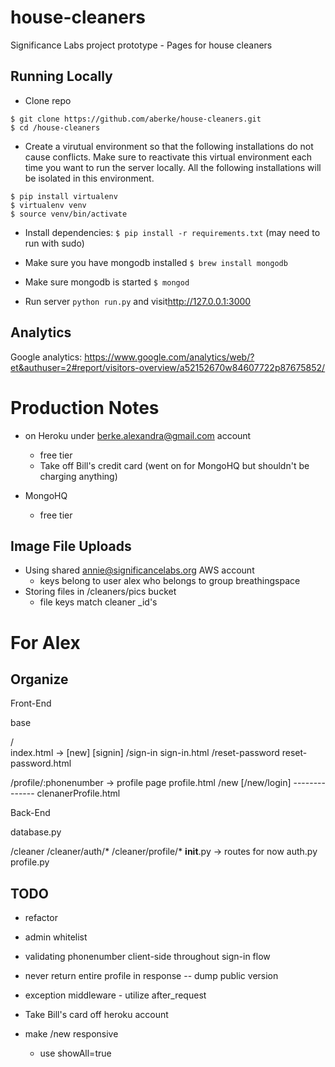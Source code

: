house-cleaners
==============

Significance Labs project prototype - Pages for house cleaners

Running Locally
---

* Clone repo 

```
$ git clone https://github.com/aberke/house-cleaners.git
$ cd /house-cleaners
```

* Create a virutual environment so that the following installations do not cause conflicts.  Make sure to reactivate this virtual environment each time you want to run the server locally.  All the following installations will be isolated in this environment.

```
$ pip install virtualenv
$ virtualenv venv
$ source venv/bin/activate
```

* Install dependencies: ```$ pip install -r requirements.txt``` (may need to run with sudo)
* Make sure you have mongodb installed ```$ brew install mongodb```
* Make sure mongodb is started ```$ mongod```

* Run server ```python run.py``` and visit<http://127.0.0.1:3000>


Analytics
---
Google analytics: https://www.google.com/analytics/web/?et&authuser=2#report/visitors-overview/a52152670w84607722p87675852/


Production Notes
===

- on Heroku under berke.alexandra@gmail.com account
	- free tier
	- Take off Bill's credit card (went on for MongoHQ but shouldn't be charging anything)

- MongoHQ
	- free tier

Image File Uploads
---

- Using shared annie@significancelabs.org AWS account
	- keys belong to user alex who belongs to group breathingspace
- Storing files in /cleaners/pics bucket 
	- file keys match cleaner _id's


For Alex
===

Organize
----

Front-End

base

/ 			   
	index.html  -> [new] [signin] 
/sign-in
	sign-in.html
/reset-password
	reset-password.html

/profile/:phonenumber  -> profile page
	profile.html
/new
	[/new/login]
	--------------
	clenanerProfile.html



Back-End

database.py

/cleaner
/cleaner/auth/*
/cleaner/profile/*
	__init__.py  -> routes for now
	auth.py
	profile.py



TODO
---

- refactor

- admin whitelist

- validating phonenumber client-side throughout sign-in flow

- never return entire profile in response -- dump public version

- exception middleware - utilize after_request


- Take Bill's card off heroku account

- make /new responsive
	- use showAll=true

















